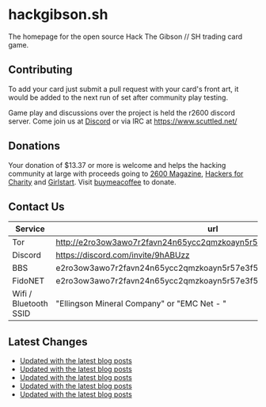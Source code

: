 # hackgibson.sh
The homepage for the open source Hack The Gibson // SH trading card game.


## Contributing

To add your card just submit a pull request with your card's front art, it would be added to the next run of set after community play testing.

Game play and discussions over the project is held the r2600 discord server. Come join us at [Discord](https://discord.com/invite/9hABUzz) or via IRC at https://www.scuttled.net/


## Donations

Your donation of $13.37 or more is welcome and helps the hacking community at large with proceeds going to [2600 Magazine](https://2600.com/), [Hackers for Charity](https://hackersforcharity.org) and [Girlstart](https://girlstart.org).  Visit [buymeacoffee](https://www.buymeacoffee.com/hackgibson.sh) to donate.


## Contact Us

Service | url
-|-
Tor | http://e2ro3ow3awo7r2favn24n65ycc2qmzkoayn5r57e3f56nvjwdcgg32ad.onion
Discord | https://discord.com/invite/9hABUzz
BBS | e2ro3ow3awo7r2favn24n65ycc2qmzkoayn5r57e3f56nvjwdcgg32ad.onion:23
FidoNET | e2ro3ow3awo7r2favn24n65ycc2qmzkoayn5r57e3f56nvjwdcgg32ad.onion:24554
Wifi / Bluetooth SSID | "Ellingson Mineral Company" or "EMC Net - <fidonet address>"

## Latest Changes
<!-- BLOG-POST-LIST:START -->
- [Updated with the latest blog posts](https://github.com/DFW2600/hackgibson.sh/commit/cf7f66bc7ee866c98d73ef0ee4d482f99932bdc2)
- [Updated with the latest blog posts](https://github.com/DFW2600/hackgibson.sh/commit/20177a25999da81aebb494b2eb8fc31e8b683fee)
- [Updated with the latest blog posts](https://github.com/DFW2600/hackgibson.sh/commit/385cfcc997f3e13b2ba34e14532f436c8053b0b9)
- [Updated with the latest blog posts](https://github.com/DFW2600/hackgibson.sh/commit/47a81b63a0aa7df7985514fa8cbbc0bc85c47a81)
- [Updated with the latest blog posts](https://github.com/DFW2600/hackgibson.sh/commit/a5f86e6b8490e62b084589b6a175d6587bcc9c66)
<!-- BLOG-POST-LIST:END -->
